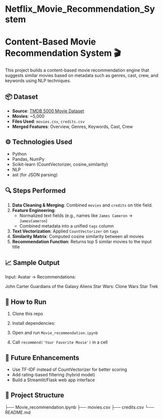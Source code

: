 # Netflix_Movie_Recommendation_System

# Content-Based Movie Recommendation System 🎬

This project builds a content-based movie recommendation engine that suggests similar movies based on metadata such as genres, cast, crew, and keywords using NLP techniques.

## 📦 Dataset
- **Source**: [TMDB 5000 Movie Dataset](https://www.kaggle.com/datasets/tmdb/tmdb-movie-metadata)
- **Movies**: ~5,000
- **Files Used**: `movies.csv`, `credits.csv`
- **Merged Features**: Overview, Genres, Keywords, Cast, Crew

## ⚙️ Technologies Used
- Python
- Pandas, NumPy
- Scikit-learn (CountVectorizer, cosine_similarity)
- NLP
- ast (for JSON parsing)

## 🔍 Steps Performed
1. **Data Cleaning & Merging**: Combined `movies` and `credits` on title field.
2. **Feature Engineering**:
   - Normalized text fields (e.g., names like `James Cameron` → `JamesCameron`)
   - Combined metadata into a unified `tags` column
3. **Text Vectorization**: Applied `CountVectorizer` on `tags`
4. **Similarity Matrix**: Computed cosine similarity between all movies
5. **Recommendation Function**: Returns top 5 similar movies to the input title

## 📈 Sample Output
Input: Avatar
→ Recommendations:

John Carter
Guardians of the Galaxy
Aliens
Star Wars: Clone Wars
Star Trek



## 🚀 How to Run
1. Clone this repo
2. Install dependencies:


3. Open and run `Movie_recommendation.ipynb`
4. Call `recommend('Your Favorite Movie')` in a cell

## 📌 Future Enhancements
- Use TF-IDF instead of CountVectorizer for better scoring
- Add rating-based filtering (hybrid model)
- Build a Streamlit/Flask web app interface

## 📁 Project Structure
├── Movie_recommendation.ipynb
├── movies.csv
├── credits.csv
└── README.md
